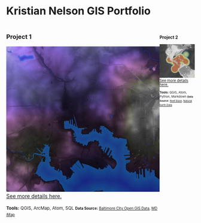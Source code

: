 Kristian Nelson GIS Portfolio
=============================

<!--This is the first row of projects -->
<div style="display:table-row; width:200%; table-layout: fixed">
<div style="display: table-cell; width:410px; margin-right:5px" markdown="1">
 
### Project 1 

![](project1/p1photo.png)
[See more details here.](https://kristiannelson.github.io/project1/project_1.html)

<small>__Tools:__ QGIS, ArcMap, Atom, SQL
<small>__Data Source:__ [Baltimore City Open GIS Data](http://gis-baltimore.opendata.arcgis.com/),
 [MD iMap](https://imap.maryland.gov/Pages/lidar-dem-download-files.aspx)
 
</div>

<div style="display: table-cell; width:400px" markdown="1">

### Project 2

![](project2/p2photo.png)
[See more details here.](https://kristiannelson.github.io/project2/project2.html)

<small>__Tools:__ QGIS, Atom, Python, Markdown
<small>__Data Source:__ [Reef Base](http://www.reefbase.org/main.aspx),
[Natural Earth Data](https://www.naturalearthdata.com/downloads/50m-raster-data/)

</div>

<div style="display: table-cell; width:400px" markdown="1">
